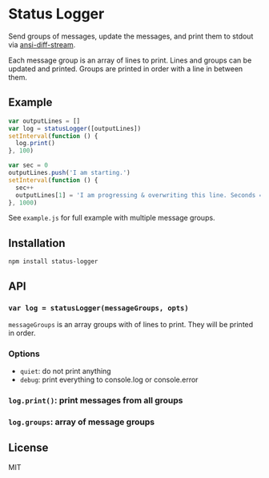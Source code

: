 
# Status Logger

Send groups of messages, update the messages, and print them to stdout via [ansi-diff-stream](https://github.com/mafintosh/ansi-diff-stream).

Each message group is an array of lines to print. Lines and groups can be updated and printed. Groups are printed in order with a line in between them.

## Example

```js
var outputLines = []
var log = statusLogger([outputLines])
setInterval(function () {
  log.print()
}, 100)

var sec = 0
outputLines.push('I am starting.')
setInterval(function () {
  sec++
  outputLines[1] = 'I am progressing & overwriting this line. Seconds = ' + sec
}, 1000)
```

See `example.js` for full example with multiple message groups.

## Installation

```
npm install status-logger
```

## API

### `var log = statusLogger(messageGroups, opts)`

`messageGroups` is an array groups with of lines to print. They will be printed in order.

### Options

* `quiet`: do not print anything
* `debug`: print everything to console.log or console.error

### `log.print()`: print messages from all groups

### `log.groups`: array of message groups


## License

MIT